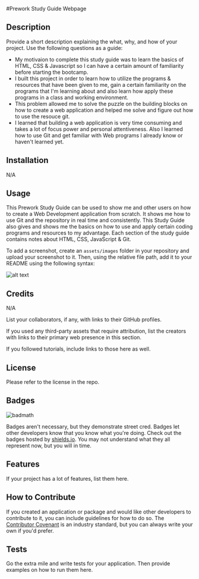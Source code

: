 #Prework Study Guide Webpage

## Description

Provide a short description explaining the what, why, and how of your project. Use the following questions as a guide:

- My motivaion to complete this study guide was to learn the basics of HTML, CSS & Javascript so I can have a certain amount of familiarity before starting the bootcamp.
- I built this project in order to learn how to utilize the programs & resources that have been given to me, gain a certain familiarity on the programs that I'm learning about and also learn how apply these programs in a class and working environment.
- This problem allowed me to solve the puzzle on the building blocks on how to create a web application and helped me solve and figure out how to use the resouce git.
- I learned that building a web application is very time consuming and takes a lot of focus power and personal attentiveness. Also I learned how to use Git and get familiar with Web programs I already know or haven't learned yet.


## Installation

N/A

## Usage

This Prework Study Guide can be used to show me and other users on how to create a Web Development application from scratch. It shows me how to use Git and the repository in real time and consistently. This Study Guide also gives and shows me the basics on how to use and apply certain coding programs and resources to my advantage. Each section of the study guide contains notes about HTML, CSS, JavaScript & Git.

To add a screenshot, create an `assets/images` folder in your repository and upload your screenshot to it. Then, using the relative file path, add it to your README using the following syntax:

![alt text](assets/images/screenshot.png)

## Credits

N/A

List your collaborators, if any, with links to their GitHub profiles.

If you used any third-party assets that require attribution, list the creators with links to their primary web presence in this section.

If you followed tutorials, include links to those here as well.

## License

Please refer to the license in the repo.

## Badges

![badmath](https://img.shields.io/github/languages/top/nielsenjared/badmath)

Badges aren't necessary, but they demonstrate street cred. Badges let other developers know that you know what you're doing. Check out the badges hosted by [shields.io](https://shields.io/). You may not understand what they all represent now, but you will in time.

## Features

If your project has a lot of features, list them here.

## How to Contribute

If you created an application or package and would like other developers to contribute to it, you can include guidelines for how to do so. The [Contributor Covenant](https://www.contributor-covenant.org/) is an industry standard, but you can always write your own if you'd prefer.

## Tests

Go the extra mile and write tests for your application. Then provide examples on how to run them here.
